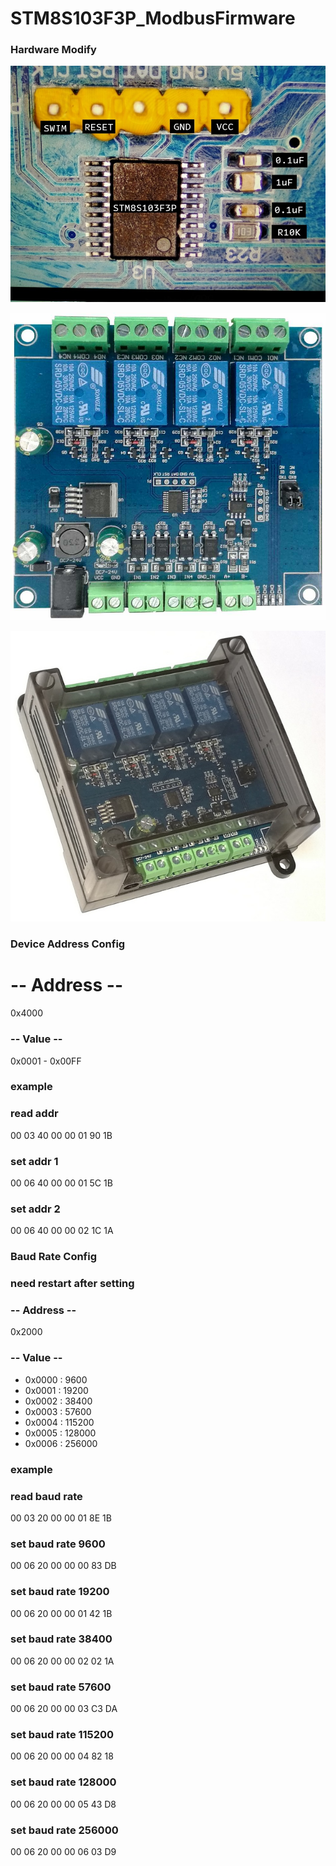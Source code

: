 # STM8S103F3P_ModbusFirmware

### Hardware Modify
![1a.jpg](https://github.com/MangnimitMCU/STM8S103F3P_ModbusFirmware/blob/main/1a.jpg)

![1.jpg](https://github.com/MangnimitMCU/STM8S103F3P_ModbusFirmware/blob/main/1.jpg)

![3.jpg](https://github.com/MangnimitMCU/STM8S103F3P_ModbusFirmware/blob/main/3.jpg)

### Device Address Config
# -- Address --
0x4000

### -- Value --
0x0001 - 0x00FF

### example
### read addr
00 03 40 00 00 01 90 1B

### set addr 1
00 06 40 00 00 01 5C 1B

### set addr 2
00 06 40 00 00 02 1C 1A

### Baud Rate Config
### need restart after setting
### -- Address --
0x2000

### -- Value --
- 0x0000 : 9600
- 0x0001 : 19200
- 0x0002 : 38400
- 0x0003 : 57600
- 0x0004 : 115200
- 0x0005 : 128000
- 0x0006 : 256000

### example
### read baud rate
00 03 20 00 00 01 8E 1B

### set baud rate 9600
00 06 20 00 00 00 83 DB

### set baud rate 19200
00 06 20 00 00 01 42 1B

### set baud rate 38400
00 06 20 00 00 02 02 1A

### set baud rate 57600
00 06 20 00 00 03 C3 DA

### set baud rate 115200
00 06 20 00 00 04 82 18

### set baud rate 128000
00 06 20 00 00 05 43 D8

### set baud rate 256000
00 06 20 00 00 06 03 D9
